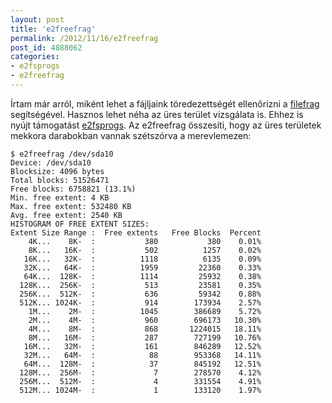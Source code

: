 ```yaml
---
layout: post
title: 'e2freefrag'
permalink: /2012/11/16/e2freefrag
post_id: 4888062
categories: 
- e2fsprogs
- e2freefrag
---
```


Írtam már arról, miként lehet a fájljaink töredezettségét ellenőrizni a 
[filefrag](http://commandline.blog.hu/2012/11/04/filefrag) segítségével. Hasznos lehet néha az üres terület vizsgálata is. Ehhez is nyújt támogatást 
[e2fsprogs](http://e2fsprogs.sourceforge.net/). Az e2freefrag összesíti, hogy az üres területek mekkora darabokban vannak szétszórva a merevlemezen:

```
$ e2freefrag /dev/sda10
Device: /dev/sda10
Blocksize: 4096 bytes
Total blocks: 51526471
Free blocks: 6758821 (13.1%)
Min. free extent: 4 KB 
Max. free extent: 532480 KB
Avg. free extent: 2540 KB
HISTOGRAM OF FREE EXTENT SIZES:
Extent Size Range :  Free extents   Free Blocks  Percent
    4K...    8K-  :           380           380    0.01%
    8K...   16K-  :           502          1257    0.02%
   16K...   32K-  :          1118          6135    0.09%
   32K...   64K-  :          1959         22360    0.33%
   64K...  128K-  :          1114         25932    0.38%
  128K...  256K-  :           513         23581    0.35%
  256K...  512K-  :           636         59342    0.88%
  512K... 1024K-  :           914        173934    2.57%
    1M...    2M-  :          1045        386689    5.72%
    2M...    4M-  :           960        696173   10.30%
    4M...    8M-  :           868       1224015   18.11%
    8M...   16M-  :           287        727199   10.76%
   16M...   32M-  :           161        846289   12.52%
   32M...   64M-  :            88        953368   14.11%
   64M...  128M-  :            37        845192   12.51%
  128M...  256M-  :             7        278570    4.12%
  256M...  512M-  :             4        331554    4.91%
  512M... 1024M-  :             1        133120    1.97%
```